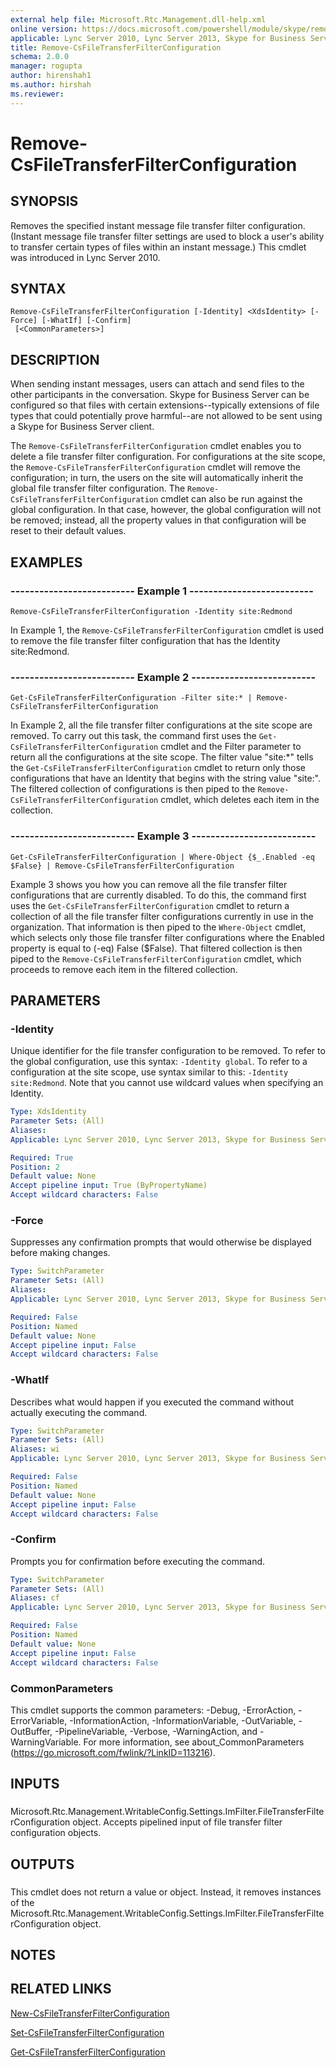 ```yaml
---
external help file: Microsoft.Rtc.Management.dll-help.xml
online version: https://docs.microsoft.com/powershell/module/skype/remove-csfiletransferfilterconfiguration
applicable: Lync Server 2010, Lync Server 2013, Skype for Business Server 2015, Skype for Business Server 2019
title: Remove-CsFileTransferFilterConfiguration
schema: 2.0.0
manager: rogupta
author: hirenshah1
ms.author: hirshah
ms.reviewer:
---
```


# Remove-CsFileTransferFilterConfiguration

## SYNOPSIS
Removes the specified instant message file transfer filter configuration.
(Instant message file transfer filter settings are used to block a user's ability to transfer certain types of files within an instant message.) This cmdlet was introduced in Lync Server 2010.



## SYNTAX

```
Remove-CsFileTransferFilterConfiguration [-Identity] <XdsIdentity> [-Force] [-WhatIf] [-Confirm]
 [<CommonParameters>]
```

## DESCRIPTION
When sending instant messages, users can attach and send files to the other participants in the conversation.
Skype for Business Server can be configured so that files with certain extensions--typically extensions of file types that could potentially prove harmful--are not allowed to be sent using a Skype for Business Server client.

The `Remove-CsFileTransferFilterConfiguration` cmdlet enables you to delete a file transfer filter configuration.
For configurations at the site scope, the `Remove-CsFileTransferFilterConfiguration` cmdlet will remove the configuration; in turn, the users on the site will automatically inherit the global file transfer filter configuration.
The `Remove-CsFileTransferFilterConfiguration` cmdlet can also be run against the global configuration.
In that case, however, the global configuration will not be removed; instead, all the property values in that configuration will be reset to their default values.


## EXAMPLES

### -------------------------- Example 1 --------------------------
```
Remove-CsFileTransferFilterConfiguration -Identity site:Redmond
```

In Example 1, the `Remove-CsFileTransferFilterConfiguration` cmdlet is used to remove the file transfer filter configuration that has the Identity site:Redmond.


### -------------------------- Example 2 --------------------------
```
Get-CsFileTransferFilterConfiguration -Filter site:* | Remove-CsFileTransferFilterConfiguration
```

In Example 2, all the file transfer filter configurations at the site scope are removed.
To carry out this task, the command first uses the `Get-CsFileTransferFilterConfiguration` cmdlet and the Filter parameter to return all the configurations at the site scope.
The filter value "site:*" tells the `Get-CsFileTransferFilterConfiguration` cmdlet to return only those configurations that have an Identity that begins with the string value "site:".
The filtered collection of configurations is then piped to the `Remove-CsFileTransferFilterConfiguration` cmdlet, which deletes each item in the collection.


### -------------------------- Example 3 --------------------------
```
Get-CsFileTransferFilterConfiguration | Where-Object {$_.Enabled -eq $False} | Remove-CsFileTransferFilterConfiguration
```

Example 3 shows you how you can remove all the file transfer filter configurations that are currently disabled.
To do this, the command first uses the `Get-CsFileTransferFilterConfiguration` cmdlet to return a collection of all the file transfer filter configurations currently in use in the organization.
That information is then piped to the `Where-Object` cmdlet, which selects only those file transfer filter configurations where the Enabled property is equal to (-eq) False ($False).
That filtered collection is then piped to the `Remove-CsFileTransferFilterConfiguration` cmdlet, which proceeds to remove each item in the filtered collection.


## PARAMETERS

### -Identity
Unique identifier for the file transfer configuration to be removed.
To refer to the global configuration, use this syntax: `-Identity global`.
To refer to a configuration at the site scope, use syntax similar to this: `-Identity site:Redmond`.
Note that you cannot use wildcard values when specifying an Identity.

```yaml
Type: XdsIdentity
Parameter Sets: (All)
Aliases: 
Applicable: Lync Server 2010, Lync Server 2013, Skype for Business Server 2015, Skype for Business Server 2019

Required: True
Position: 2
Default value: None
Accept pipeline input: True (ByPropertyName)
Accept wildcard characters: False
```

### -Force
Suppresses any confirmation prompts that would otherwise be displayed before making changes.

```yaml
Type: SwitchParameter
Parameter Sets: (All)
Aliases: 
Applicable: Lync Server 2010, Lync Server 2013, Skype for Business Server 2015, Skype for Business Server 2019

Required: False
Position: Named
Default value: None
Accept pipeline input: False
Accept wildcard characters: False
```

### -WhatIf
Describes what would happen if you executed the command without actually executing the command.

```yaml
Type: SwitchParameter
Parameter Sets: (All)
Aliases: wi
Applicable: Lync Server 2010, Lync Server 2013, Skype for Business Server 2015, Skype for Business Server 2019

Required: False
Position: Named
Default value: None
Accept pipeline input: False
Accept wildcard characters: False
```

### -Confirm
Prompts you for confirmation before executing the command.

```yaml
Type: SwitchParameter
Parameter Sets: (All)
Aliases: cf
Applicable: Lync Server 2010, Lync Server 2013, Skype for Business Server 2015, Skype for Business Server 2019

Required: False
Position: Named
Default value: None
Accept pipeline input: False
Accept wildcard characters: False
```

### CommonParameters
This cmdlet supports the common parameters: -Debug, -ErrorAction, -ErrorVariable, -InformationAction, -InformationVariable, -OutVariable, -OutBuffer, -PipelineVariable, -Verbose, -WarningAction, and -WarningVariable. For more information, see about_CommonParameters (https://go.microsoft.com/fwlink/?LinkID=113216).

## INPUTS

###  
Microsoft.Rtc.Management.WritableConfig.Settings.ImFilter.FileTransferFilterConfiguration object.
Accepts pipelined input of file transfer filter configuration objects.

## OUTPUTS

###  
This cmdlet does not return a value or object.
Instead, it removes instances of the Microsoft.Rtc.Management.WritableConfig.Settings.ImFilter.FileTransferFilterConfiguration object.

## NOTES

## RELATED LINKS

[New-CsFileTransferFilterConfiguration](New-CsFileTransferFilterConfiguration.md)

[Set-CsFileTransferFilterConfiguration](Set-CsFileTransferFilterConfiguration.md)

[Get-CsFileTransferFilterConfiguration](Get-CsFileTransferFilterConfiguration.md)

